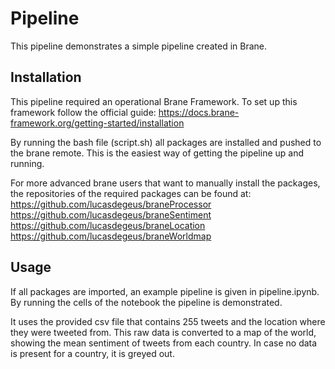 # Pipeline

This pipeline demonstrates a simple pipeline created in Brane. 

## Installation
This pipeline required an operational Brane Framework. To set up this framework follow the official guide: https://docs.brane-framework.org/getting-started/installation

By running the bash file (script.sh) all packages are installed and pushed to the brane remote. This is the easiest way of getting the pipeline up and running.

For more advanced brane users that want to manually install the packages, the repositories of the required packages can be found at: 
https://github.com/lucasdegeus/braneProcessor
https://github.com/lucasdegeus/braneSentiment
https://github.com/lucasdegeus/braneLocation
https://github.com/lucasdegeus/braneWorldmap


## Usage

If all packages are imported, an example pipeline is given in pipeline.ipynb. 
By running the cells of the notebook the pipeline is demonstrated.

It uses the provided csv file that contains 255 tweets and the location where they were tweeted from. This raw data is converted to a map of the world, showing the mean sentiment of tweets from each country. In case no data is present for a country, it is greyed out.
